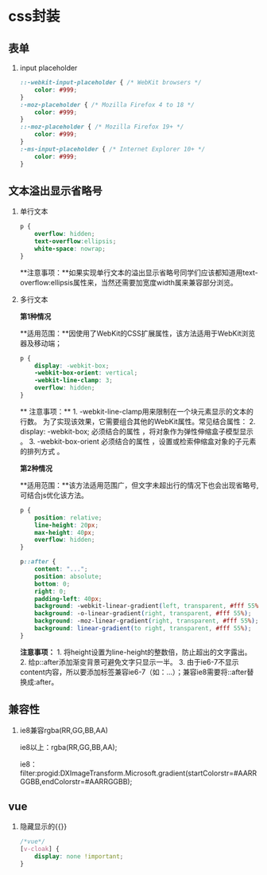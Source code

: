 # css封装

## 表单
1. input placeholder
    ```css
    ::-webkit-input-placeholder { /* WebKit browsers */
        color: #999;
    }
    :-moz-placeholder { /* Mozilla Firefox 4 to 18 */
        color: #999;
    }
    ::-moz-placeholder { /* Mozilla Firefox 19+ */
        color: #999;
    }
    :-ms-input-placeholder { /* Internet Explorer 10+ */
        color: #999;
    }
    ```

## 文本溢出显示省略号
1. 单行文本
    ```css
    p {
        overflow: hidden;
        text-overflow:ellipsis;
        white-space: nowrap;
    }
    ```
    
    **注意事项：**如果实现单行文本的溢出显示省略号同学们应该都知道用text-overflow:ellipsis属性来，当然还需要加宽度width属来兼容部分浏览。

2. 多行文本

    **第1种情况**
    
    **适用范围：**因使用了WebKit的CSS扩展属性，该方法适用于WebKit浏览器及移动端；
    ```css
    p {
        display: -webkit-box;
        -webkit-box-orient: vertical;
        -webkit-line-clamp: 3;
        overflow: hidden;
    }
    ```
    ** 注意事项：**
        1. -webkit-line-clamp用来限制在一个块元素显示的文本的行数。 为了实现该效果，它需要组合其他的WebKit属性。常见结合属性：
        2. display: -webkit-box; 必须结合的属性 ，将对象作为弹性伸缩盒子模型显示 。
        3. -webkit-box-orient 必须结合的属性 ，设置或检索伸缩盒对象的子元素的排列方式 。

    **第2种情况**
    
    **适用范围：**该方法适用范围广，但文字未超出行的情况下也会出现省略号,可结合js优化该方法。

    ```css
    p {
        position: relative;
        line-height: 20px;
        max-height: 40px;
        overflow: hidden;
    }
    
    p::after {
        content: "...";
        position: absolute;
        bottom: 0; 
        right: 0;
        padding-left: 40px;
        background: -webkit-linear-gradient(left, transparent, #fff 55%);
        background: -o-linear-gradient(right, transparent, #fff 55%);
        background: -moz-linear-gradient(right, transparent, #fff 55%);
        background: linear-gradient(to right, transparent, #fff 55%);
    }
    ```
    **注意事项：**
        1. 将height设置为line-height的整数倍，防止超出的文字露出。
        2. 给p::after添加渐变背景可避免文字只显示一半。
        3. 由于ie6-7不显示content内容，所以要添加标签兼容ie6-7（如：<span>…<span/>）；兼容ie8需要将::after替换成:after。

## 兼容性
1. ie8兼容rgba(RR,GG,BB,AA)

    ie8以上：rgba(RR,GG,BB,AA);
    
    ie8：filter:progid:DXImageTransform.Microsoft.gradient(startColorstr=#AARRGGBB,endColorstr=#AARRGGBB);

## vue
1. 隐藏显示的\{\{\}\}
    ```css
    /*vue*/
    [v-cloak] {
        display: none !important;
    }
    ```
